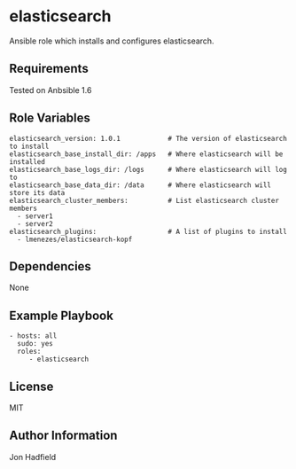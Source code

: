 elasticsearch
========

Ansible role which installs and configures elasticsearch.

Requirements
------------

Tested on Anbsible 1.6

Role Variables
--------------

    elasticsearch_version: 1.0.1            # The version of elasticsearch to install
    elasticsearch_base_install_dir: /apps   # Where elasticsearch will be installed
    elasticsearch_base_logs_dir: /logs      # Where elasticsearch will log to
    elasticsearch_base_data_dir: /data      # Where elasticsearch will store its data
    elasticsearch_cluster_members:          # List elasticsearch cluster members
      - server1
      - server2
    elasticsearch_plugins:                  # A list of plugins to install
      - lmenezes/elasticsearch-kopf


Dependencies
------------

None

Example Playbook
-------------------------

    - hosts: all
      sudo: yes
      roles:
         - elasticsearch

License
-------

MIT

Author Information
------------------

Jon Hadfield
